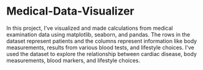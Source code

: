 # Medical-Data-Visualizer
In this project, I've visualized and made calculations from medical examination data using matplotlib, seaborn, and pandas. The rows in the dataset represent patients and the columns represent information like body measurements, results from various blood tests, and lifestyle choices. I've used the dataset to explore the relationship between cardiac disease, body measurements, blood markers, and lifestyle choices.
